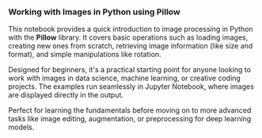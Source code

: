 ### Working with Images in Python using Pillow

This notebook provides a quick introduction to image processing in Python with the **Pillow** library. It covers basic operations such as loading images, creating new ones from scratch, retrieving image information (like size and format), and simple manipulations like rotation.

Designed for beginners, it's a practical starting point for anyone looking to work with images in data science, machine learning, or creative coding projects. The examples run seamlessly in Jupyter Notebook, where images are displayed directly in the output.

Perfect for learning the fundamentals before moving on to more advanced tasks like image editing, augmentation, or preprocessing for deep learning models.
